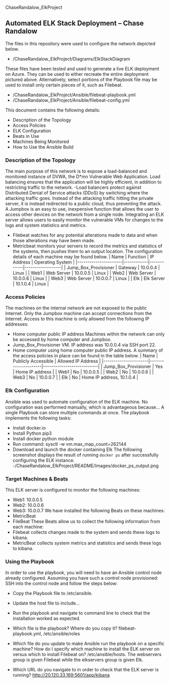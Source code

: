 ChaseRandalow_ElkProject
## Automated ELK Stack Deployment – Chase Randalow

The files in this repository were used to configure the network depicted below.
  - /ChaseRandalow_ElkProject/Diagrams/ElkStackDiagram

These files have been tested and used to generate a live ELK deployment on Azure. They can be used to either recreate the entire deployment pictured above. Alternatively, select portions of the Playbook file may be used to install only certain pieces of it, such as Filebeat.
  - /ChaseRandalow_ElkProject/Ansible/filebeat-playbook.yml
  - /ChaseRandalow_ElkProject/Ansible/filebeat-config.yml

This document contains the following details:
  - Description of the Topology
  - Access Policies
  - ELK Configuration
  - Beats in Use
  - Machines Being Monitored
  - How to Use the Ansible Build



### Description of the Topology
The main purpose of this network is to expose a load-balanced and monitored instance of DVWA, the D*mn Vulnerable Web Application.
Load balancing ensures that the application will be highly efficient, in addition to restricting traffic to the network.
-Load balancers protect against Distributed Denial of Service attacks (DDoS) by switching where the attacking traffic goes. Instead of the attacking traffic hitting the private server, it is instead redirected to a public cloud, thus preventing the attack. A Jumpbox is an easy to use, inexpensive function that allows the user to access other devices on the network from a single node.
Integrating an ELK server allows users to easily monitor the vulnerable VMs for changes to the logs and system statistics and metrics.
- Filebeat watches for any potential alterations made to data and when those alterations may have been made.
- Metricbeat monitors your servers to record the metrics and statistics of the systems, then pushes them to an output location.
The configuration details of each machine may be found below.
| Name                 | Function   | IP Address | Operating System |
|----------------------|------------|------------|------------------|
| Jump_Box_Provisioner | Gateway    | 10.0.0.4   | Linux            |
| Web1                 | Web Server | 10.0.0.5   | Linux            |
| Web2                 | Web Server | 10.0.0.6   | Linux            |
| Web3                 | Web Server | 10.0.0.7   | Linux            |
| Elk                  | Elk Server | 10.1.0.4   | Linux            |


### Access Policies
The machines on the internal network are not exposed to the public Internet. 
Only the Jumpbox machine can accept connections from the Internet. Access to this machine is only allowed from the following IP addresses:
  - Home computer public IP address
Machines within the network can only be accessed by home computer and Jumpbox.
  - Jump_Box_Provisioner VM. IP address was 10.0.0.4 via SSH port 22.
  - Home computer using home computer public IP address.
A summary of the access policies in place can be found in the table below.
| Name                 | Publicly Accessible | Allowed IP Address        |
|----------------------|---------------------|---------------------------|
| Jump_Box_Provisioner | Yes                 | Home IP address           |
| Web1                 | No                  | 10.0.0.5                  |
| Web2                 | No                  | 10.0.0.6                  |
| Web3                 | No                  | 10.0.0.7                  |
| Elk                  | No                  | Home IP address, 10.1.0.4 |



### Elk Configuration
Ansible was used to automate configuration of the ELK machine. No configuration was performed manually, which is advantageous because...
A single Playbook can store multiple commands at once.
The playbook implements the following tasks:
  - Install docker.io
  - Install Python pip3
  - Install docker python module
  - Run command: sysctl -w vm.max_map_count=262144
  - Download and launch the docker containing Elk
The following screenshot displays the result of running `docker ps` after successfully configuring the ELK instance.
  -/ChaseRandalow_ElkProject/README/Images/docker_ps_output.png



### Target Machines & Beats
This ELK server is configured to monitor the following machines:
  - Web1: 10.0.0.5
  - Web2: 10.0.0.6
  - Web3: 10.0.0.7
We have installed the following Beats on these machines:
  - MetricBeat
  - FileBeat
These Beats allow us to collect the following information from each machine:
  - Filebeat collects changes made to the system and sends these logs to kibana.
  - MetricBeat collects system metrics and statistics and sends these logs to kibana.



### Using the Playbook
In order to use the playbook, you will need to have an Ansible control node already configured. Assuming you have such a control node provisioned: 
SSH into the control node and follow the steps below:
  - Copy the Playbook file to /etc/ansible.
  - Update the host file to include...
  - Run the playbook and navigate to command line to check that the installation worked as expected.

- Which file is the playbook? Where do you copy it? 
       filebeat-playbook.yml, /etc/ansible/roles
- Which file do you update to make Ansible run the playbook on a specific machine? How do I specify which machine to install the ELK server on versus which to install Filebeat on? 
	/etc/ansible/hosts. 
       The webservers group is given Filebeat while the elkservers group is given Elk.
- Which URL do you navigate to in order to check that the ELK server is running?
	http://20.120.33.169:5601/app/kibana
